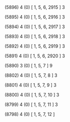 (5896) 4 (0) [ 1, 5, 6, 2915 ] 3 


(5895) 4 (0) [ 1, 5, 6, 2916 ] 3 


(5894) 4 (0) [ 1, 5, 6, 2917 ] 3 


(5893) 4 (0) [ 1, 5, 6, 2918 ] 3 


(5892) 4 (0) [ 1, 5, 6, 2919 ] 3 


(5891) 4 (0) [ 1, 5, 6, 2920 ] 3 


(5890) 3 (0) [ 1, 5, 7 ] 9 


(8802) 4 (0) [ 1, 5, 7, 8 ] 3 


(8801) 4 (0) [ 1, 5, 7, 9 ] 3 


(8800) 4 (0) [ 1, 5, 7, 10 ] 3 


(8799) 4 (0) [ 1, 5, 7, 11 ] 3 


(8798) 4 (0) [ 1, 5, 7, 12 ]  

